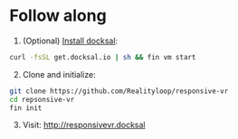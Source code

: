 # Follow along

1. (Optional) [Install docksal](http://docksal.readthedocs.io/en/master/getting-started/env-setup):
```bash
curl -fsSL get.docksal.io | sh && fin vm start
```

2. Clone and initialize:
```bash
git clone https://github.com/Realityloop/responsive-vr
cd repsonsive-vr
fin init
```

3. Visit: http://responsivevr.docksal

